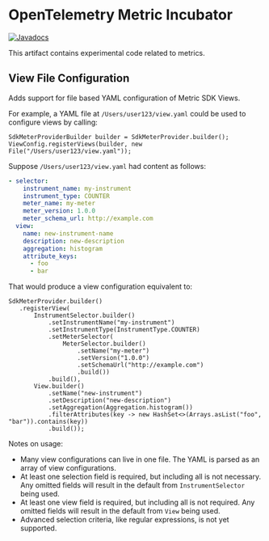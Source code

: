 # OpenTelemetry Metric Incubator

[![Javadocs][javadoc-image]][javadoc-url]

This artifact contains experimental code related to metrics.

## View File Configuration

Adds support for file based YAML configuration of Metric SDK Views.

For example, a YAML file at `/Users/user123/view.yaml` could be used to configure views by calling:

```
SdkMeterProviderBuilder builder = SdkMeterProvider.builder();
ViewConfig.registerViews(builder, new File("/Users/user123/view.yaml"));
```

Suppose `/Users/user123/view.yaml` had content as follows:

```yaml
- selector:
    instrument_name: my-instrument
    instrument_type: COUNTER
    meter_name: my-meter
    meter_version: 1.0.0
    meter_schema_url: http://example.com
  view:
    name: new-instrument-name
    description: new-description
    aggregation: histogram
    attribute_keys:
      - foo
      - bar
```

That would produce a view configuration equivalent to:

```
SdkMeterProvider.builder()
   .registerView(
       InstrumentSelector.builder()
           .setInstrumentName("my-instrument")
           .setInstrumentType(InstrumentType.COUNTER)
           .setMeterSelector(
               MeterSelector.builder()
                   .setName("my-meter")
                   .setVersion("1.0.0")
                   .setSchemaUrl("http://example.com")
                   .build())
           .build(),
       View.builder()
           .setName("new-instrument")
           .setDescription("new-description")
           .setAggregation(Aggregation.histogram())
           .filterAttributes(key -> new HashSet<>(Arrays.asList("foo", "bar")).contains(key))
           .build());
```

Notes on usage:

- Many view configurations can live in one file. The YAML is parsed as an array of view
  configurations.
- At least one selection field is required, but including all is not necessary. Any omitted fields
  will result in the default from `InstrumentSelector` being used.
- At least one view field is required, but including all is not required. Any omitted fields will
  result in the default from `View` being used.
- Advanced selection criteria, like regular expressions, is not yet supported.

[javadoc-image]: https://www.javadoc.io/badge/io.opentelemetry/opentelemetry-sdk-extension-metric-incubator

[javadoc-url]: https://www.javadoc.io/doc/io.opentelemetry/opentelemetry-sdk-extension-metric-incubator
